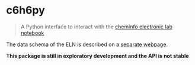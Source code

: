 # c6h6py

> A Python interface to interact with the [cheminfo electronic lab notebook](https://cheminfo.github.io/eln.epfl.ch/)

The data schema of the ELN is described on a [separate webpage](https://cheminfo.github.io/data_schema/).

**This package is still in exploratory development and the API is not stable**
